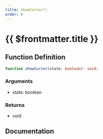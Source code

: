```yaml
---
title: showCursor()
order: 0
---
```


# {{ $frontmatter.title }}

## Function Definition

```ts
function showCursor(state: boolean): void;
```

### Arguments

* state: boolean

### Returns

* void

## Documentation

<!--@include: ./parts/showCursor.md-->
